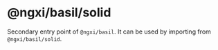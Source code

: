 # @ngxi/basil/solid

Secondary entry point of `@ngxi/basil`. It can be used by importing from `@ngxi/basil/solid`.
